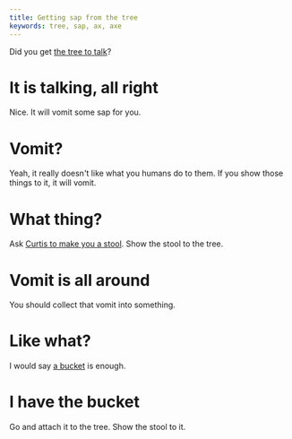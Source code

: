 ```yaml
---
title: Getting sap from the tree
keywords: tree, sap, ax, axe
---
```


Did you get [the tree to talk](030-tree.md)?

# It is talking, all right
Nice. It will vomit some sap for you.

# Vomit?
Yeah, it really doesn't like what you humans do to them. If you show those things to it, it will vomit.

# What thing?
Ask [Curtis to make you a stool](040-stool.md). Show the stool to the tree.

# Vomit is all around
You should collect that vomit into something.

# Like what?
I would say [a bucket](070-bucket.md) is enough.

# I have the bucket
Go and attach it to the tree. Show the stool to it.
